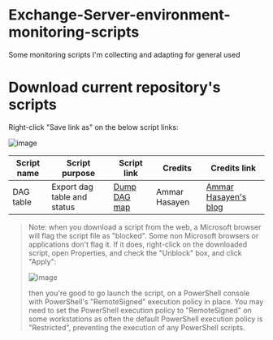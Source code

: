 # Exchange-Server-environment-monitoring-scripts

Some monitoring scripts I'm collecting and adapting for general used

# Download current repository's scripts

Right-click "Save link as" on the below script links:

![image](https://user-images.githubusercontent.com/33433229/121607016-4414ac80-ca1d-11eb-9a70-e78fbd7801df.png)


|Script name|Script purpose|Script link|Credits| Credits link|
|-----------|--------------|-----------|-------|------------|
|DAG table | Export dag table and status | [Dump DAG map](https://raw.githubusercontent.com/SammyKrosoft/Exchange-Server-environment-monitoring-scripts/main/ExchangeDAGDatabaseDistributionTable.ps1)|Ammar Hasayen|[Ammar Hasayen's blog](https://blog.ahasayen.com/)|


> Note: when you download a script from the web, a Microsoft browser will flag the script file as "blocked". Some non Microsoft browsers or applications don't flag it. If it does, right-click on the downloaded script, open Properties, and check the "Unblock" box, and click "Apply":
>
>![image](https://user-images.githubusercontent.com/33433229/121628383-1a707b00-ca47-11eb-96f1-e21a68676c19.png)
>
> then you're good to go launch the script, on a PowerShell console with PowerShell's "RemoteSigned" execution policy in place. You may need to set the PowerShell execution policy to "RemoteSigned" on some workstations as often the default PowerShell execution policy is "Restricted", preventing the execution of any PowerShell scripts.
